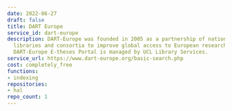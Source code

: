 ```yaml
---
date: 2022-06-27
draft: false
title: DART Europe
service_id: dart-europe
description: DART-Europe was founded in 2005 as a partnership of national and university
  libraries and consortia to improve global access to European research theses. The
  DART-Europe E-theses Portal is managed by UCL Library Services.
service_url: https://www.dart-europe.org/basic-search.php
cost: completely_free
functions:
- indexing
repositories:
- hal
repo_count: 1
---
```



